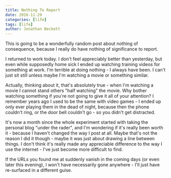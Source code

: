 ```yaml
---
title: Nothing To Report
date: 2016-11-29
categories: [life]
tags: [life]
author: Jonathan Beckett
---
```


This is going to be a wonderfully random post about nothing of consequence, because I really do have nothing of significance to report.

I returned to work today. I don't feel appreciably better than yesterday, but even while supposedly home sick I ended up watching training videos for something at work. I'm terrible at doing nothing - I always have been. I can't just sit still unless maybe I'm watching a movie or something similar.

Actually, thinking about it, that's absolutely true - when I'm watching a movie I cannot stand others "half watching" the movie. Why bother watching something if you're not going to give it all of your attention? I remember years ago I used to be the same with video games - I ended up only ever playing them in the dead of night, because then the phone couldn't ring, or the door bell couldn't go - so you didn't get distracted.

It's now a month since the whole experiment started with taking the personal blog "under the rader", and I'm wondering if it's really been worth it - because I haven't changed the way I post at all. Maybe that's not the reason I did it though - maybe it was just about drawing a line between things. I don't think it's really made any appreciable difference to the way I use the internet - I've just become more difficult to find.

If the URLs you found me at suddenly vanish in the coming days (or even later this evening), I won't have necessarily gone anywhere - I'll just have re-surfaced in a different guise.